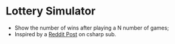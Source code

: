 # Lottery Simulator
- Show the number of wins after playing a N number of games;
- Inspired by a [Reddit Post](https://www.reddit.com/r/csharp/comments/jqlurm/after_being_asked_by_my_daughter_how_easy_is_it/) on csharp sub.

